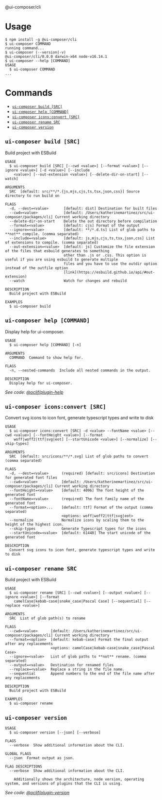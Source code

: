 @ui-composer/cli

# Usage
<!-- usage -->
```sh-session
$ npm install -g @ui-composer/cli
$ ui-composer COMMAND
running command...
$ ui-composer (--version|-v)
@ui-composer/cli/0.0.0 darwin-x64 node-v16.14.1
$ ui-composer --help [COMMAND]
USAGE
  $ ui-composer COMMAND
...
```
<!-- usagestop -->
# Commands
<!-- commands -->
* [`ui-composer build [SRC]`](#ui-composer-build-src)
* [`ui-composer help [COMMAND]`](#ui-composer-help-command)
* [`ui-composer icons:convert [SRC]`](#ui-composer-iconsconvert-src)
* [`ui-composer rename SRC`](#ui-composer-rename-src)
* [`ui-composer version`](#ui-composer-version)

## `ui-composer build [SRC]`

Build project with ESBuild

```
USAGE
  $ ui-composer build [SRC] [--cwd <value>] [--format <value>] [--ignore <value>] [-d <value>] [--include
    <value>] [--out-extension <value>] [--delete-dir-on-start] [--watch]

ARGUMENTS
  SRC  [default: src/**/*.{js,mjs,cjs,ts,tsx,json,css}] Source directory to run build on

FLAGS
  -d, --dest=<value>       [default: dist] Destination for built files
  --cwd=<value>            [default: /Users/katherinemartinez/src/ui-composer/packages/cli] Current working directory
  --delete-dir-on-start    Delete the out directory before compilation
  --format=<value>         [default: cjs] Format of the output
  --ignore=<value>         [default: **/*.d.ts] List of glob paths to **not** compile. (comma separated)
  --include=<value>        [default: js,mjs,cjs,ts,tsx,json,css] List of extensions to compile. (comma separated)
  --out-extension=<value>  [default: js] Customize the file extension of the files that esbuild generates to something
                           other than .js or .css. This option is useful if you are using esbuild to generate multiple
                           files and you have to use the outdir option instead of the outfile option
                           [link](https://esbuild.github.io/api/#out-extension)
  --watch                  Watch for changes and rebuild

DESCRIPTION
  Build project with ESBuild

EXAMPLES
  $ ui-composer build
```

## `ui-composer help [COMMAND]`

Display help for ui-composer.

```
USAGE
  $ ui-composer help [COMMAND] [-n]

ARGUMENTS
  COMMAND  Command to show help for.

FLAGS
  -n, --nested-commands  Include all nested commands in the output.

DESCRIPTION
  Display help for ui-composer.
```

_See code: [@oclif/plugin-help](https://github.com/oclif/plugin-help/blob/v5.1.12/src/commands/help.ts)_

## `ui-composer icons:convert [SRC]`

Convert svg icons to icon font, generate typescript types and write to disk

```
USAGE
  $ ui-composer icons:convert [SRC] -d <value> --fontName <value> [--cwd <value>] [--fontHeight <value>] [--format
    woff|woff2|ttf|svg|eot] [--startUnicode <value>] [--normalize] [--skip-types]

ARGUMENTS
  SRC  [default: src/icons/**/*.svg] List of glob paths to convert (comma separated)

FLAGS
  -d, --dest=<value>      (required) [default: src/icons] Destination for generated font files
  --cwd=<value>           [default: /Users/katherinemartinez/src/ui-composer/packages/cli] Current working directory
  --fontHeight=<value>    [default: 4096] The font height of the generated font
  --fontName=<value>      (required) The font family name of the generated font
  --format=<option>...    [default: ttf] Format of the output (comma separated)
                          <options: woff|woff2|ttf|svg|eot>
  --normalize             Normalize icons by scaling them to the height of the highest icon.
  --skip-types            Generate Typescript types for the icons
  --startUnicode=<value>  [default: 61440] The start unicode of the generated font

DESCRIPTION
  Convert svg icons to icon font, generate typescript types and write to disk
```

## `ui-composer rename SRC`

Build project with ESBuild

```
USAGE
  $ ui-composer rename [SRC] [--cwd <value>] [--output <value>] [--ignore <value>] [--format
    camelCase|kebab-case|snake_case|Pascal Case] [--sequential] [--replace <value>]

ARGUMENTS
  SRC  List of glob path(s) to rename

FLAGS
  --cwd=<value>      [default: /Users/katherinemartinez/src/ui-composer/packages/cli] Current working directory
  --format=<option>  [default: kebab-case] Format the final output after any replacements
                     <options: camelCase|kebab-case|snake_case|Pascal Case>
  --ignore=<value>   List of glob paths to **not** rename. (comma separated)
  --output=<value>   Destination for renamed files
  --replace=<value>  Replace a string in the file name.
  --sequential       Append numbers to the end of the file name after any replacements

DESCRIPTION
  Build project with ESBuild

EXAMPLES
  $ ui-composer rename
```

## `ui-composer version`

```
USAGE
  $ ui-composer version [--json] [--verbose]

FLAGS
  --verbose  Show additional information about the CLI.

GLOBAL FLAGS
  --json  Format output as json.

FLAG DESCRIPTIONS
  --verbose  Show additional information about the CLI.

    Additionally shows the architecture, node version, operating system, and versions of plugins that the CLI is using.
```

_See code: [@oclif/plugin-version](https://github.com/oclif/plugin-version/blob/v1.1.1/src/commands/version.ts)_
<!-- commandsstop -->
